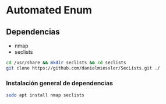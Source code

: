 # Automated Enum

## Dependencias

+ nmap
+ seclists

```bash
cd /usr/share && mkdir seclists && cd seclists
git clone https://github.com/danielmiessler/SecLists.git ./
```

### Instalación general de dependencias

```bash
sudo apt install nmap seclists
```
